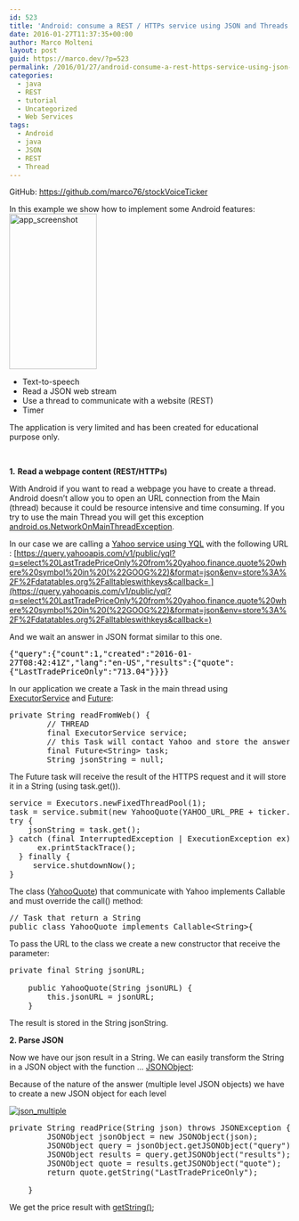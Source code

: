 ```yaml
---
id: 523
title: 'Android: consume a REST / HTTPs service using JSON and Threads'
date: 2016-01-27T11:37:35+00:00
author: Marco Molteni
layout: post
guid: https://marco.dev/?p=523
permalink: /2016/01/27/android-consume-a-rest-https-service-using-json-and-threads/
categories:
  - java
  - REST
  - tutorial
  - Uncategorized
  - Web Services
tags:
  - Android
  - java
  - JSON
  - REST
  - Thread
---
```

GitHub: <https://github.com/marco76/stockVoiceTicker>

In this example we show how to implement some Android features:<img class="alignright" src="/wp-content/uploads/2016/android_ticker.png" alt="app_screenshot" width="157" height="279" />

  * Text-to-speech
  * Read a JSON web stream
  * Use a thread to communicate with a website (REST)
  * Timer

The application is very limited and has been created for educational purpose only.

&nbsp;

**1.** **Read a webpage content (REST/HTTPs)**

With Android if you want to read a webpage you have to create a thread. Android doesn&#8217;t allow you to open an URL connection from the Main (thread) because it could be resource intensive and time consuming. If you try to use the main Thread you will get this exception [android.os.NetworkOnMainThreadException](http://developer.android.com/reference/android/os/NetworkOnMainThreadException.html).

In our case we are calling a [Yahoo service using YQL](https://developer.yahoo.com/yql/) with the following URL : [https://query.yahooapis.com/v1/public/yql?q=select%20LastTradePriceOnly%20from%20yahoo.finance.quote%20where%20symbol%20in%20(%22GOOG%22)&format=json&env=store%3A%2F%2Fdatatables.org%2Falltableswithkeys&callback= ](https://query.yahooapis.com/v1/public/yql?q=select%20LastTradePriceOnly%20from%20yahoo.finance.quote%20where%20symbol%20in%20(%22GOOG%22)&format=json&env=store%3A%2F%2Fdatatables.org%2Falltableswithkeys&callback=)

And we wait an answer in JSON format similar to this one.

<pre style="color: #000000; word-wrap: break-word; white-space: pre-wrap;">{"query":{"count":1,"created":"2016-01-27T08:42:41Z","lang":"en-US","results":{"quote":{"LastTradePriceOnly":"713.04"}}}}</pre>

In our application we create a Task in the main thread using [ExecutorService](http://developer.android.com/reference/java/util/concurrent/ExecutorService.html) and [Future](http://developer.android.com/reference/java/util/concurrent/Future.html):

<pre class="brush: java; title: ; notranslate" title="">private String readFromWeb() {  
        // THREAD  
        final ExecutorService service;  
        // this Task will contact Yahoo and store the answer (web page) in a String  
        final Future&lt;String&gt; task;    
        String jsonString = null;  
</pre>

The Future task will receive the result of the HTTPS request and it will store it in a String (using task.get()).

<pre class="brush: java; title: ; notranslate" title="">service = Executors.newFixedThreadPool(1);  
task = service.submit(new YahooQuote(YAHOO_URL_PRE + ticker.getText() + YAHOO_URL_POST));  
try {
    jsonString = task.get();  
} catch (final InterruptedException | ExecutionException ex) {  
      ex.printStackTrace();  
  } finally {  
     service.shutdownNow();  
}  
</pre>

The class ([YahooQuote](https://github.com/marco76/stockVoiceTicker/blob/master/app/src/main/java/ch/javaee/voiceStockTicker/YahooQuote.java)) that communicate with Yahoo implements Callable and must override the call() method:

<pre class="brush: java; title: ; notranslate" title="">// Task that return a String
public class YahooQuote implements Callable&lt;String&gt;{
</pre>

To pass the URL to the class we create a new constructor that receive the parameter:

<pre class="brush: java; title: ; notranslate" title="">private final String jsonURL;

    public YahooQuote(String jsonURL) {
        this.jsonURL = jsonURL;
    }
</pre>

The result is stored in the String jsonString.

**2. Parse JSON**

Now we have our json result in a String. We can easily transform the String in a JSON object with the function &#8230; [JSONObject](http://developer.android.com/reference/org/json/JSONObject.html):

Because of the nature of the answer (multiple level JSON objects) we have to create a new JSON object for each level

<a href="{{site.baseurl}}/assets/img/uploads/2016/01/json_multiple.png" rel="attachment wp-att-528"><img class="alignnone size-medium wp-image-528" src="{{site.baseurl}}/assets/img/uploads/2016/01/json_multiple.png?resize=300%2C124" alt="json_multiple" data-recalc-dims="1" /></a>

<pre class="brush: java; title: ; notranslate" title="">private String readPrice(String json) throws JSONException {
        JSONObject jsonObject = new JSONObject(json);
        JSONObject query = jsonObject.getJSONObject("query");
        JSONObject results = query.getJSONObject("results");
        JSONObject quote = results.getJSONObject("quote");
        return quote.getString("LastTradePriceOnly");

    }
</pre>

We get the price result with [getString()](http://developer.android.com/reference/org/json/JSONObject.html#getString(java.lang.String));